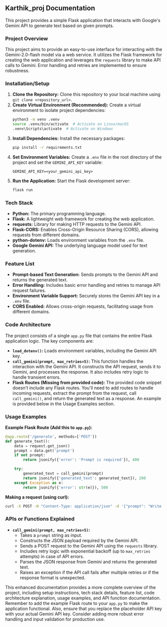 ## Karthik_proj Documentation

This project provides a simple Flask application that interacts with Google's Gemini API to generate text based on given prompts.

### Project Overview

This project aims to provide an easy-to-use interface for interacting with the Gemini-2.0-flash model via a web service. It utilizes the Flask framework for creating the web application and leverages the `requests` library to make API calls to Gemini.  Error handling and retries are implemented to ensure robustness.

### Installation/Setup

1. **Clone the Repository:** Clone this repository to your local machine using `git clone <repository_url>`.
2. **Create Virtual Environment (Recommended):** Create a virtual environment to isolate project dependencies:
   ```bash
   python3 -m venv .venv 
   source .venv/bin/activate  # Activate on Linux/macOS
   .venv\Scripts\activate  # Activate on Windows
   ```
3. **Install Dependencies:** Install the necessary packages:
   ```bash
   pip install -r requirements.txt
   ```
4. **Set Environment Variables:** Create a `.env` file in the root directory of the project and set the `GEMINI_API_KEY` variable:
   ```
   GEMINI_API_KEY=<your_gemini_api_key>
   ```
5. **Run the Application:** Start the Flask development server:
   ```bash
   flask run
   ```

### Tech Stack

* **Python:** The primary programming language.
* **Flask:** A lightweight web framework for creating the web application.
* **requests:** Library for making HTTP requests to the Gemini API.
* **Flask-CORS:**  Enables Cross-Origin Resource Sharing (CORS), allowing requests from different domains.
* **python-dotenv:**  Loads environment variables from the `.env` file.
* **Google Gemini API:**  The underlying language model used for text generation.



### Feature List

* **Prompt-based Text Generation:** Sends prompts to the Gemini API and returns the generated text.
* **Error Handling:** Includes basic error handling and retries to manage API request failures.
* **Environment Variable Support:** Securely stores the Gemini API key in a `.env` file.
* **CORS Enabled:** Allows cross-origin requests, facilitating usage from different domains.


### Code Architecture

The project consists of a single `app.py` file that contains the entire Flask application logic.  The key components are:

- **`load_dotenv()`:** Loads environment variables, including the Gemini API key.
- **`call_gemini(prompt, max_retries=5)`:**  This function handles the interaction with the Gemini API.  It constructs the API request, sends it to Gemini, and processes the response.  It also includes retry logic to handle transient errors.
- **Flask Routes (Missing from provided code):**  The provided code snippet doesn't include any Flask routes. You'll need to add routes to handle incoming requests, extract the prompt from the request, call `call_gemini()`, and return the generated text as a response.  An example is provided below in the Usage Examples section.


### Usage Examples


**Example Flask Route (Add this to `app.py`):**

```python
@app.route('/generate', methods=['POST'])
def generate_text():
    data = request.get_json()
    prompt = data.get('prompt')
    if not prompt:
        return jsonify({'error': 'Prompt is required'}), 400

    try:
        generated_text = call_gemini(prompt)
        return jsonify({'generated_text': generated_text}), 200
    except Exception as e:
        return jsonify({'error': str(e)}), 500
```


**Making a request (using curl):**

```bash
curl -X POST -H "Content-Type: application/json" -d '{"prompt": "Write a short story about a robot learning to love."}' http://127.0.0.1:5000/generate
```


### APIs or Functions Explained

- **`call_gemini(prompt, max_retries=5)`:**
    - Takes a `prompt` string as input.
    - Constructs the JSON payload required by the Gemini API.
    - Sends a POST request to the Gemini API using the `requests` library.
    - Includes retry logic with exponential backoff (up to `max_retries` attempts) in case of API errors.
    - Parses the JSON response from Gemini and returns the generated text.
    - Raises an exception if the API call fails after multiple retries or if the response format is unexpected.



This enhanced documentation provides a more complete overview of the project, including setup instructions, tech stack details, feature list, code architecture explanation, usage examples, and API function documentation.  Remember to add the example Flask route to your `app.py` to make the application functional.  Also, ensure that you replace the placeholder API key with your actual Gemini API key.  Consider adding more robust error handling and input validation for production use.
